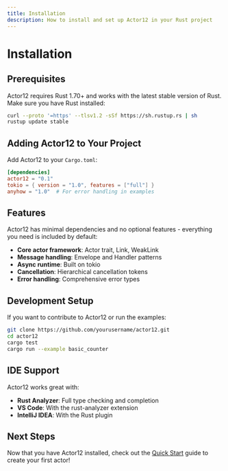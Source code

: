 ```yaml
---
title: Installation
description: How to install and set up Actor12 in your Rust project
---
```


# Installation

## Prerequisites

Actor12 requires Rust 1.70+ and works with the latest stable version of Rust. Make sure you have Rust installed:

```bash
curl --proto '=https' --tlsv1.2 -sSf https://sh.rustup.rs | sh
rustup update stable
```

## Adding Actor12 to Your Project

Add Actor12 to your `Cargo.toml`:

```toml
[dependencies]
actor12 = "0.1"
tokio = { version = "1.0", features = ["full"] }
anyhow = "1.0"  # For error handling in examples
```

## Features

Actor12 has minimal dependencies and no optional features - everything you need is included by default:

- **Core actor framework**: Actor trait, Link, WeakLink
- **Message handling**: Envelope and Handler patterns  
- **Async runtime**: Built on tokio
- **Cancellation**: Hierarchical cancellation tokens
- **Error handling**: Comprehensive error types

## Development Setup

If you want to contribute to Actor12 or run the examples:

```bash
git clone https://github.com/yourusername/actor12.git
cd actor12
cargo test
cargo run --example basic_counter
```

## IDE Support

Actor12 works great with:
- **Rust Analyzer**: Full type checking and completion
- **VS Code**: With the rust-analyzer extension
- **IntelliJ IDEA**: With the Rust plugin

## Next Steps

Now that you have Actor12 installed, check out the [Quick Start](/quick-start) guide to create your first actor!